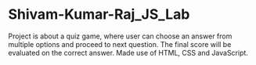 # Shivam-Kumar-Raj_JS_Lab
Project is about a quiz game, where user can choose an answer from multiple options and proceed to next question. The final score will be evaluated on the correct answer. Made use of HTML, CSS and JavaScript.
